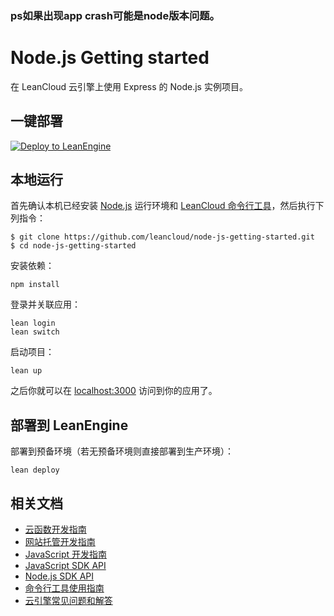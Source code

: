 ### ps如果出现app crash可能是node版本问题。

# Node.js Getting started
在 LeanCloud 云引擎上使用 Express 的 Node.js 实例项目。

## 一键部署
[![Deploy to LeanEngine](http://ac-32vx10b9.clouddn.com/109bd02ee9f5875a.png)](https://leancloud.cn/1.1/engine/deploy-button)

## 本地运行

首先确认本机已经安装 [Node.js](http://nodejs.org/) 运行环境和 [LeanCloud 命令行工具](https://leancloud.cn/docs/leanengine_cli.html)，然后执行下列指令：

```
$ git clone https://github.com/leancloud/node-js-getting-started.git
$ cd node-js-getting-started
```

安装依赖：

```
npm install
```

登录并关联应用：

```
lean login
lean switch
```

启动项目：

```
lean up
```

之后你就可以在 [localhost:3000](http://localhost:3000) 访问到你的应用了。

## 部署到 LeanEngine

部署到预备环境（若无预备环境则直接部署到生产环境）：
```
lean deploy
```

## 相关文档

* [云函数开发指南](https://leancloud.cn/docs/leanengine_cloudfunction_guide-node.html)
* [网站托管开发指南](https://leancloud.cn/docs/leanengine_webhosting_guide-node.html)
* [JavaScript 开发指南](https://leancloud.cn/docs/leanstorage_guide-js.html)
* [JavaScript SDK API](https://leancloud.github.io/javascript-sdk/docs/)
* [Node.js SDK API](https://github.com/leancloud/leanengine-node-sdk/blob/master/API.md)
* [命令行工具使用指南](https://leancloud.cn/docs/leanengine_cli.html)
* [云引擎常见问题和解答](https://leancloud.cn/docs/leanengine_faq.html)
